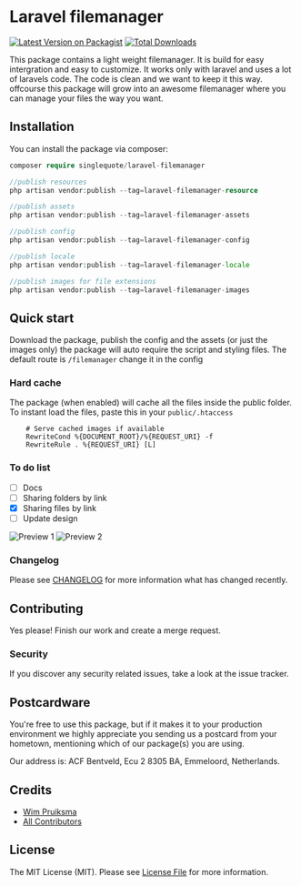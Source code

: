 # Laravel filemanager

[![Latest Version on Packagist](https://img.shields.io/packagist/v/singlequote/laravel-filemanager.svg?style=flat-square)](https://packagist.org/packages/singlequote/laravel-filemanager)
[![Total Downloads](https://img.shields.io/packagist/dt/singlequote/laravel-filemanager.svg?style=flat-square)](https://packagist.org/packages/singlequote/laravel-filemanager)

This package contains a light weight filemanager. It is build for easy intergration and easy to customize. It works only with laravel and uses a lot of laravels code. The code is clean and we want to keep it this way. offcourse this package will grow into an awesome filemanager where you can manage your files the way you want.

## Installation

You can install the package via composer:

```php
composer require singlequote/laravel-filemanager

//publish resources
php artisan vendor:publish --tag=laravel-filemanager-resource

//publish assets
php artisan vendor:publish --tag=laravel-filemanager-assets

//publish config
php artisan vendor:publish --tag=laravel-filemanager-config

//publish locale
php artisan vendor:publish --tag=laravel-filemanager-locale

//publish images for file extensions
php artisan vendor:publish --tag=laravel-filemanager-images
```
## Quick start
Download the package, publish the config and the assets (or just the images only) the package will auto require the script and styling files. The default route is  `/filemanager` change it in the config

### Hard cache
The package (when enabled) will cache all the files inside the public folder. To instant load the files, paste this in your `public/.htaccess`

```htaccess
    # Serve cached images if available
    RewriteCond %{DOCUMENT_ROOT}/%{REQUEST_URI} -f
    RewriteRule . %{REQUEST_URI} [L]
```

### To do list

 - [ ] Docs
 - [ ] Sharing folders by link
 - [x] Sharing files by link
 - [ ] Update design

![Preview 1](https://i.gyazo.com/230b5bbf3828807dd9fee340dae65eb2.jpg)
![Preview 2](https://i.gyazo.com/e21b610a0756a6cc753d830cb7a20a5e.jpg)

### Changelog

Please see [CHANGELOG](CHANGELOG.md) for more information what has changed recently.

## Contributing
Yes please! Finish our work and create a merge request.

### Security

If you discover any security related issues, take a look at the issue tracker.

## Postcardware

You're free to use this package, but if it makes it to your production environment we highly appreciate you sending us a postcard from your hometown, mentioning which of our package(s) you are using.

Our address is: ACF Bentveld, Ecu 2 8305 BA, Emmeloord, Netherlands.

## Credits

- [Wim Pruiksma](https://github.com/wimurk)
- [All Contributors](../../contributors)

## License

The MIT License (MIT). Please see [License File](LICENSE.md) for more information.
